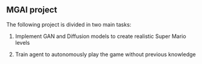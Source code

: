 ## MGAI project

The following project is divided in two main tasks:

1. Implement GAN and Diffusion models to create realistic Super Mario levels 

2. Train agent to autonomously play the game without previous knowledge

